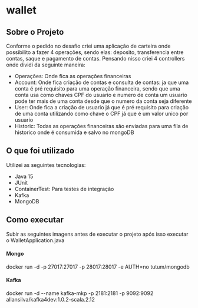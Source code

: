# wallet

## Sobre o Projeto
Conforme o pedido no desafio criei uma aplicação de carteira onde possibilito a fazer 4 operações, sendo elas: deposito, transferencia entre contas, saque e pagamento de contas. 
Pensando nisso criei 4 controllers onde dividi da seguinte maneira: 
- Operações: Onde fica as operações financeiras
- Account: Onde fica criação de contas e consulta de contas: ja que uma conta é pré requisito para uma operação financeira, sendo que uma conta usa como chaves CPF do usuario e numero de conta um usuario pode ter mais de uma conta desde que o numero da conta seja diferente
- User: Onde fica a criação de usuario já que é pré requisito para criação de uma conta utilizando como chave o CPF já que é um valor unico por usuario
- Historic: Todas as operações financeiras são enviadas para uma fila de historico onde é consumida e salvo no mongoDB

## O que foi utilizado
Utilizei as seguintes tecnologias:
- Java 15
- JUnit
- ContainerTest: Para testes de integração
- Kafka
- MongoDB

## Como executar
Subir as seguintes imagens antes de executar o projeto após isso executar o WalletApplication.java
#### Mongo
docker run -d -p 27017:27017 -p 28017:28017 -e AUTH=no tutum/mongodb
#### Kafka
docker run -d --name kafka-mkp -p 2181:2181 -p 9092:9092 allansilva/kafka4dev:1.0.2-scala.2.12

